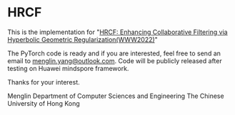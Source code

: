 # HRCF
This is the implementation for "[HRCF: Enhancing Collaborative Filtering via Hyperbolic Geometric Regularization(WWW2022)](https://arxiv.org/abs/2204.08176)"


The PyTorch code is ready and if you are interested, feel free to send an email to menglin.yang@outlook.com.
Code will be publicly released after testing on Huawei mindspore framework.

Thanks for your interest.

Menglin
Department of Computer Sciences and Engineering
The Chinese University of Hong Kong
